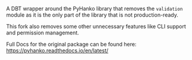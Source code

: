 A DBT wrapper around the PyHanko library that removes the `validation` module as it is the only part of the library 
that is not production-ready. 

This fork also removes some other unnecessary features like CLI support and permission management.

Full Docs for the original package can be found here: https://pyhanko.readthedocs.io/en/latest/
